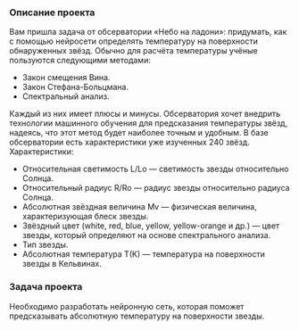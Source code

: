 ### Описание проекта

Вам пришла задача от обсерватории «Небо на ладони»: придумать, как с помощью нейросети определять температуру на поверхности обнаруженных звёзд. Обычно для расчёта температуры учёные пользуются следующими методами:
- Закон смещения Вина.
- Закон Стефана-Больцмана.
- Спектральный анализ.

Каждый из них имеет плюсы и минусы. Обсерватория хочет внедрить технологии машинного обучения для предсказания температуры звёзд, надеясь, что этот метод будет наиболее точным и удобным.
В базе обсерватории есть характеристики уже изученных 240 звёзд.
Характеристики:
- Относительная светимость L/Lo — светимость звезды относительно Солнца.
- Относительный радиус R/Ro — радиус звезды относительно радиуса Солнца.
- Абсолютная звёздная величина Mv — физическая величина, характеризующая блеск звезды.
- Звёздный цвет (white, red, blue, yellow, yellow-orange и др.) — цвет звезды, который определяют на основе спектрального анализа.
- Тип звезды.
- Абсолютная температура T(K) — температура на поверхности звезды в Кельвинах.


### Задача проекта
Необходимо разработать нейронную сеть, которая поможет предсказывать абсолютную температуру на поверхности звезды.

